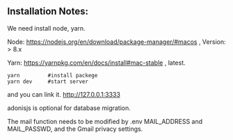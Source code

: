 ## Installation Notes:

We need install node, yarn. 

Node: https://nodejs.org/en/download/package-manager/#macos , Version: > 8.x

Yarn: https://yarnpkg.com/en/docs/install#mac-stable , latest.
```
yarn         #install packege
yarn dev     #start server
```
and you can link it. http://127.0.0.1:3333

adonisjs is optional for database migration.

The mail function needs to be modified by .env
MAIL_ADDRESS and MAIL_PASSWD, and the Gmail privacy settings.
